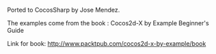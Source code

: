 Ported to CocosSharp by Jose Mendez.

The examples come from the book : Cocos2d-X by Example Beginner's Guide

Link for book: http://www.packtpub.com/cocos2d-x-by-example/book
